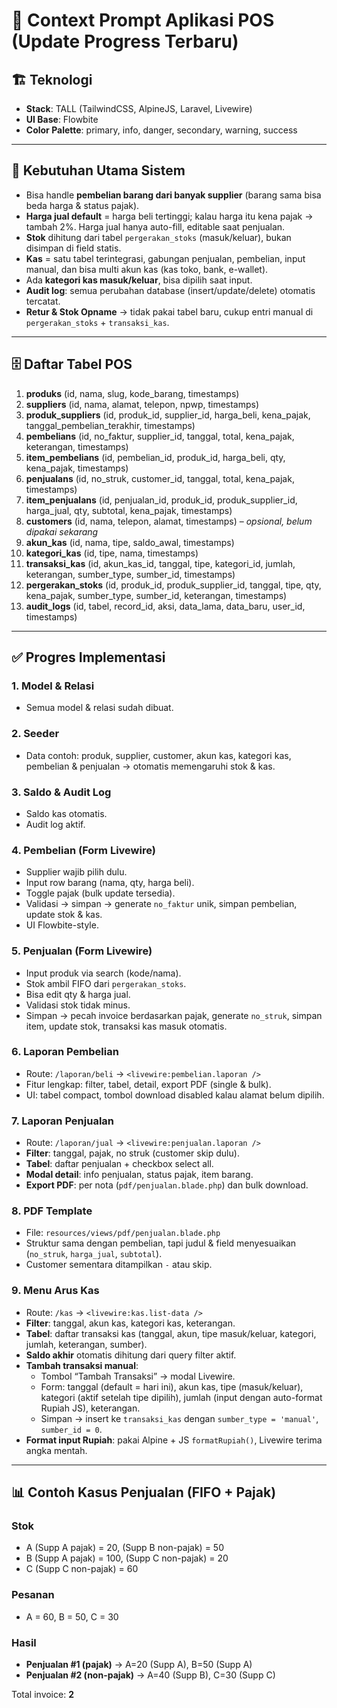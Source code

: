 # 📌 Context Prompt Aplikasi POS (Update Progress Terbaru)

## 🏗️ Teknologi

-   **Stack**: TALL (TailwindCSS, AlpineJS, Laravel, Livewire)
-   **UI Base**: Flowbite
-   **Color Palette**: primary, info, danger, secondary, warning, success

---

## 🎯 Kebutuhan Utama Sistem

-   Bisa handle **pembelian barang dari banyak supplier** (barang sama bisa beda harga & status pajak).
-   **Harga jual default** = harga beli tertinggi; kalau harga itu kena pajak → tambah 2%. Harga jual hanya auto-fill, editable saat penjualan.
-   **Stok** dihitung dari tabel `pergerakan_stoks` (masuk/keluar), bukan disimpan di field statis.
-   **Kas** = satu tabel terintegrasi, gabungan penjualan, pembelian, input manual, dan bisa multi akun kas (kas toko, bank, e-wallet).
-   Ada **kategori kas masuk/keluar**, bisa dipilih saat input.
-   **Audit log**: semua perubahan database (insert/update/delete) otomatis tercatat.
-   **Retur & Stok Opname** → tidak pakai tabel baru, cukup entri manual di `pergerakan_stoks` + `transaksi_kas`.

---

## 🗄️ Daftar Tabel POS

1. **produks** (id, nama, slug, kode_barang, timestamps)
2. **suppliers** (id, nama, alamat, telepon, npwp, timestamps)
3. **produk_suppliers** (id, produk_id, supplier_id, harga_beli, kena_pajak, tanggal_pembelian_terakhir, timestamps)
4. **pembelians** (id, no_faktur, supplier_id, tanggal, total, kena_pajak, keterangan, timestamps)
5. **item_pembelians** (id, pembelian_id, produk_id, harga_beli, qty, kena_pajak, timestamps)
6. **penjualans** (id, no_struk, customer_id, tanggal, total, kena_pajak, timestamps)
7. **item_penjualans** (id, penjualan_id, produk_id, produk_supplier_id, harga_jual, qty, subtotal, kena_pajak, timestamps)
8. **customers** (id, nama, telepon, alamat, timestamps) – _opsional, belum dipakai sekarang_
9. **akun_kas** (id, nama, tipe, saldo_awal, timestamps)
10. **kategori_kas** (id, tipe, nama, timestamps)
11. **transaksi_kas** (id, akun_kas_id, tanggal, tipe, kategori_id, jumlah, keterangan, sumber_type, sumber_id, timestamps)
12. **pergerakan_stoks** (id, produk_id, produk_supplier_id, tanggal, tipe, qty, kena_pajak, sumber_type, sumber_id, keterangan, timestamps)
13. **audit_logs** (id, tabel, record_id, aksi, data_lama, data_baru, user_id, timestamps)

---

## ✅ Progres Implementasi

### 1. **Model & Relasi**

-   Semua model & relasi sudah dibuat.

### 2. **Seeder**

-   Data contoh: produk, supplier, customer, akun kas, kategori kas, pembelian & penjualan → otomatis memengaruhi stok & kas.

### 3. **Saldo & Audit Log**

-   Saldo kas otomatis.
-   Audit log aktif.

### 4. **Pembelian (Form Livewire)**

-   Supplier wajib pilih dulu.
-   Input row barang (nama, qty, harga beli).
-   Toggle pajak (bulk update tersedia).
-   Validasi → simpan → generate `no_faktur` unik, simpan pembelian, update stok & kas.
-   UI Flowbite-style.

### 5. **Penjualan (Form Livewire)**

-   Input produk via search (kode/nama).
-   Stok ambil FIFO dari `pergerakan_stoks`.
-   Bisa edit qty & harga jual.
-   Validasi stok tidak minus.
-   Simpan → pecah invoice berdasarkan pajak, generate `no_struk`, simpan item, update stok, transaksi kas masuk otomatis.

### 6. **Laporan Pembelian**

-   Route: `/laporan/beli` → `<livewire:pembelian.laporan />`
-   Fitur lengkap: filter, tabel, detail, export PDF (single & bulk).
-   UI: tabel compact, tombol download disabled kalau alamat belum dipilih.

### 7. **Laporan Penjualan**

-   Route: `/laporan/jual` → `<livewire:penjualan.laporan />`
-   **Filter**: tanggal, pajak, no struk (customer skip dulu).
-   **Tabel**: daftar penjualan + checkbox select all.
-   **Modal detail**: info penjualan, status pajak, item barang.
-   **Export PDF**: per nota (`pdf/penjualan.blade.php`) dan bulk download.

### 8. **PDF Template**

-   File: `resources/views/pdf/penjualan.blade.php`
-   Struktur sama dengan pembelian, tapi judul & field menyesuaikan (`no_struk`, `harga_jual`, `subtotal`).
-   Customer sementara ditampilkan `-` atau skip.

### 9. **Menu Arus Kas**

-   Route: `/kas` → `<livewire:kas.list-data />`
-   **Filter**: tanggal, akun kas, kategori kas, keterangan.
-   **Tabel**: daftar transaksi kas (tanggal, akun, tipe masuk/keluar, kategori, jumlah, keterangan, sumber).
-   **Saldo akhir** otomatis dihitung dari query filter aktif.
-   **Tambah transaksi manual**:
    -   Tombol “Tambah Transaksi” → modal Livewire.
    -   Form: tanggal (default = hari ini), akun kas, tipe (masuk/keluar), kategori (aktif setelah tipe dipilih), jumlah (input dengan auto-format Rupiah JS), keterangan.
    -   Simpan → insert ke `transaksi_kas` dengan `sumber_type = 'manual'`, `sumber_id = 0`.
-   **Format input Rupiah**: pakai Alpine + JS `formatRupiah()`, Livewire terima angka mentah.

---

## 📊 Contoh Kasus Penjualan (FIFO + Pajak)

### Stok

-   A (Supp A pajak) = 20, (Supp B non-pajak) = 50
-   B (Supp A pajak) = 100, (Supp C non-pajak) = 20
-   C (Supp C non-pajak) = 60

### Pesanan

-   A = 60, B = 50, C = 30

### Hasil

-   **Penjualan #1 (pajak)** → A=20 (Supp A), B=50 (Supp A)
-   **Penjualan #2 (non-pajak)** → A=40 (Supp B), C=30 (Supp C)

Total invoice: **2**

